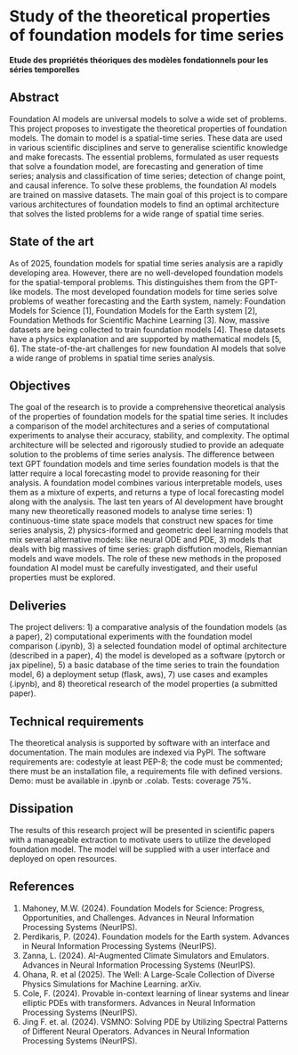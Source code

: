 
#  Study of the theoretical properties of foundation models for time series 
**Etude des propriétés théoriques des modèles fondationnels pour les séries temporelles**

## Abstract 
Foundation AI models are universal models to solve a wide set of problems. This project proposes to investigate the theoretical properties of foundation models. The domain to model is a spatial-time series. These data are used in various scientific disciplines and serve to generalise scientific knowledge and make forecasts. The essential problems, formulated as user requests that solve a foundation model, are forecasting and generation of time series; analysis and classification of time series; detection of change point, and causal inference. To solve these problems, the foundation AI models are trained on massive datasets. The main goal of this project is to compare various architectures of foundation models to find an optimal architecture that solves the listed problems for a wide range of spatial time series. 
## State of the art
As of 2025, foundation models for spatial time series analysis are a rapidly developing area. However, there are no well-developed foundation models for the spatial-temporal problems. This distinguishes them from the GPT-like models. The most developed foundation models for time series solve problems of weather forecasting and the Earth system, namely: Foundation Models for Science [1], Foundation Models for the Earth system [2],  Foundation Methods for Scientific Machine Learning [3]. Now, massive datasets are being collected to train foundation models [4]. These datasets have a physics explanation and are supported by mathematical models [5, 6]. The state-of-the-art challenges for new foundation AI models that solve a wide range of problems in spatial time series analysis.  

## Objectives
The goal of the research is to provide a comprehensive theoretical analysis of the properties of foundation models for the spatial time series. It includes a comparison of the model architectures and a series of computational experiments to analyse their accuracy, stability, and complexity. The optimal architecture will be selected and rigorously studied to provide an adequate solution to the problems of time series analysis. 
The difference between text GPT foundation models and time series foundation models is that the latter require a local forecasting model to provide reasoning for their analysis. A foundation model combines various interpretable models, uses them as a mixture of experts, and returns a type of local forecasting model along with the analysis. The last ten years of AI development have brought many new theoretically reasoned models to analyse time series: 1) continuous-time state space models that construct new spaces for time series analysis, 2) physics-iformed and geometric deel learning models that mix several alternative models: like neural ODE and PDE, 3) models that deals with big massives of time series: graph disffution models, Riemannian models and wave models. The role of these new methods in the proposed foundation AI model must be carefully investigated, and their useful properties must be explored. 

## Deliveries
The project delivers: 1) a comparative analysis of the foundation models (as a paper), 2) computational experiments with the foundation model comparison (.ipynb), 3) a selected foundation model of optimal architecture (described in a paper), 4) the model is developed as a software (pytorch or jax pipeline), 5) a basic database of the time series to train the foundation model, 6) a deployment setup (flask, aws), 7) use cases and examples (.ipynb), and 8) theoretical research of the model properties (a submitted paper).

## Technical requirements 
The theoretical analysis is supported by software with an interface and documentation. The main modules are indexed via PyPI. The software requirements are: codestyle at least PEP-8; the code must be commented; there must be an installation file, a requirements file with defined versions. Demo: must be available in .ipynb or .colab.  Tests: coverage 75%.
## Dissipation 
The results of this research project will be presented in scientific papers with a manageable extraction to motivate users to utilize the developed foundation model. The model will be supplied with a user interface and deployed on open resources. 

## References
1. Mahoney, M.W. (2024). Foundation Models for Science: Progress, Opportunities, and Challenges. Advances in Neural Information Processing Systems (NeurIPS).
2. Perdikaris, P. (2024). Foundation models for the Earth system. Advances in Neural Information Processing Systems (NeurIPS).
3. Zanna, L. (2024). AI-Augmented Climate Simulators and Emulators. Advances in Neural Information Processing Systems (NeurIPS).
4. Ohana, R. et al (2025). The Well: A Large-Scale Collection of Diverse Physics Simulations for Machine Learning. arXiv.
5. Cole, F. (2024). Provable in-context learning of linear systems and linear elliptic PDEs with transformers. Advances in Neural Information Processing Systems (NeurIPS).
6. Jing F. et. al. (2024). VSMNO: Solving PDE by Utilizing Spectral Patterns of Different Neural Operators. Advances in Neural Information Processing Systems (NeurIPS).
